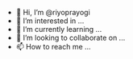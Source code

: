 - 👋 Hi, I’m @riyoprayogi
- 👀 I’m interested in ...
- 🌱 I’m currently learning ...
- 💞️ I’m looking to collaborate on ...
- 📫 How to reach me ...

<!---
riyoprayogi/riyoprayogi is a ✨ special ✨ repository because its `README.md` (this file) appears on your GitHub profile.
You can click the Preview link to take a look at your changes.
--->
